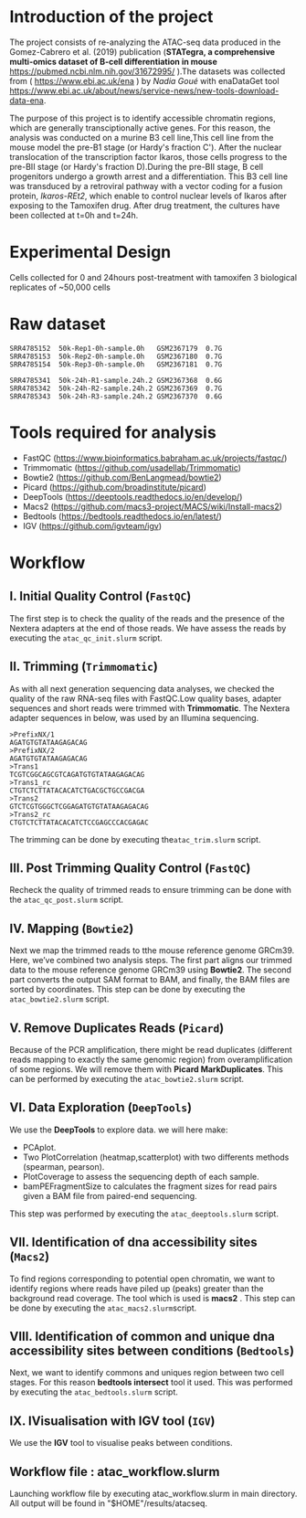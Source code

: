 # Introduction of the project
The project consists of re-analyzing the ATAC-seq data produced in the Gomez-Cabrero et al. (2019) publication (__STATegra, a comprehensive multi-omics dataset of B-cell differentiation in mouse__ https://pubmed.ncbi.nlm.nih.gov/31672995/ ).The datasets was collected from ( https://www.ebi.ac.uk/ena ) by *Nadia Goué* with enaDataGet tool https://www.ebi.ac.uk/about/news/service-news/new-tools-download-data-ena.

The purpose of this project is to identify accessible chromatin regions, which are generally transciptionally active genes. For this reason, the analysis was conducted on a murine B3 cell line,This cell line from the mouse model the pre-B1 stage (or Hardy's fraction C'). After the nuclear translocation of the transcription factor Ikaros, those cells progress to the pre-BII stage (or Hardy's fraction D).During the pre-BII stage, B cell progenitors undergo a growth arrest and a differentiation. This B3 cell line was transduced by a retroviral pathway with a vector coding for a fusion protein, *Ikaros-REt2*, which enable to control nuclear levels of Ikaros after exposing to the Tamoxifen drug. After drug treatment, the cultures have been collected at t=0h and t=24h.

# Experimental Design
Cells collected for 0 and 24hours post-treatment with tamoxifen
3 biological replicates of ~50,000 cells

# Raw dataset
```
SRR4785152  50k-Rep1-0h-sample.0h   GSM2367179  0.7G
SRR4785153  50k-Rep2-0h-sample.0h   GSM2367180  0.7G
SRR4785154  50k-Rep3-0h-sample.0h   GSM2367181  0.7G

SRR4785341  50k-24h-R1-sample.24h.2 GSM2367368  0.6G
SRR4785342  50k-24h-R2-sample.24h.2 GSM2367369  0.7G
SRR4785343  50k-24h-R3-sample.24h.2 GSM2367370  0.6G
```
# Tools required for analysis
* FastQC (https://www.bioinformatics.babraham.ac.uk/projects/fastqc/)
* Trimmomatic (https://github.com/usadellab/Trimmomatic)
* Bowtie2 (https://github.com/BenLangmead/bowtie2)
* Picard (https://github.com/broadinstitute/picard)
* DeepTools (https://deeptools.readthedocs.io/en/develop/)
* Macs2 (https://github.com/macs3-project/MACS/wiki/Install-macs2)
* Bedtools (https://bedtools.readthedocs.io/en/latest/)
* IGV (https://github.com/igvteam/igv)
# Workflow
## I. Initial Quality Control (`FastQC`)
The first step is to check the quality of the reads and the presence of the Nextera adapters at the end of those reads. We have assess the reads by executing the `atac_qc_init.slurm` script.

## II. Trimming (`Trimmomatic`)
As with all next generation sequencing data analyses, we checked the quality of the raw RNA-seq files with FastQC.Low quality bases, adapter sequences and short reads were trimmed with __Trimmomatic__.
The Nextera adapter sequences in below, was used by an Illumina sequencing.
```
>PrefixNX/1
AGATGTGTATAAGAGACAG
>PrefixNX/2
AGATGTGTATAAGAGACAG
>Trans1
TCGTCGGCAGCGTCAGATGTGTATAAGAGACAG
>Trans1_rc
CTGTCTCTTATACACATCTGACGCTGCCGACGA
>Trans2
GTCTCGTGGGCTCGGAGATGTGTATAAGAGACAG
>Trans2_rc
CTGTCTCTTATACACATCTCCGAGCCCACGAGAC
```
The trimming can be done by executing the`atac_trim.slurm` script.

## III. Post Trimming Quality Control (`FastQC`)
Recheck the quality of trimmed reads to ensure trimming can be done with the `atac_qc_post.slurm` script.
## IV. Mapping (`Bowtie2`)
Next we map the trimmed reads to tthe mouse reference genome GRCm39. Here, we’ve combined two analysis steps. The first part aligns our trimmed data to the mouse reference genome GRCm39 using __Bowtie2__. The second part converts the output SAM format to BAM, and finally, the BAM files are sorted by coordinates.
This step can be done by executing the `atac_bowtie2.slurm` script.
## V. Remove Duplicates Reads (`Picard`)
Because of the PCR amplification, there might be read duplicates (different reads mapping to exactly the same genomic region) from overamplification of some regions. We will remove them with __Picard MarkDuplicates__. 
This can be performed by executing the `atac_bowtie2.slurm` script.
## VI. Data Exploration (`DeepTools`)
We use the __DeepTools__ to explore data. we will here make:
* PCAplot.  
* Two PlotCorrelation (heatmap,scatterplot) with two differents methods (spearman, pearson).
* PlotCoverage to assess the sequencing depth of each sample.
* bamPEFragmentSize to calculates the fragment sizes for read pairs given a BAM file from paired-end sequencing.

This step was performed by executing the `atac_deeptools.slurm` script.

## VII. Identification of dna accessibility sites (`Macs2`)
To find regions corresponding to potential open chromatin, we want to identify regions where reads have piled up (peaks) greater than the background read coverage. The tool which is used is __macs2__ .
This step can be done by executing the `atac_macs2.slurm`script.

## VIII. Identification of common and unique dna accessibility sites between conditions (`Bedtools`)
Next, we want to identify commons and uniques region between two cell stages. For this reason __bedtools intersect__ tool it used.
This was performed by executing the `atac_bedtools.slurm` script.

## IX. IVisualisation with IGV tool (`IGV`)
We use the __IGV__ tool to visualise peaks between conditions.

## Workflow file : atac_workflow.slurm
Launching workflow file by executing atac_workflow.slurm in main directory.
All output will be found in "$HOME"/results/atacseq.

